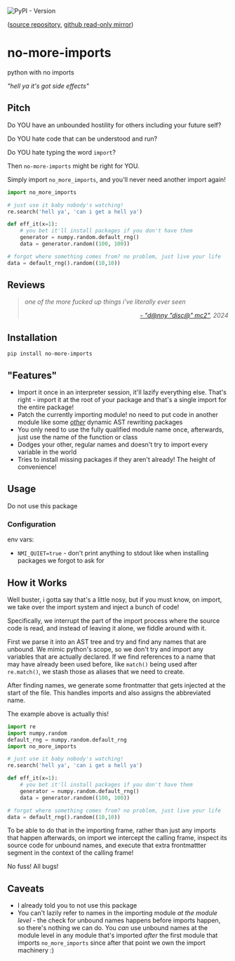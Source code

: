 ![PyPI - Version](https://img.shields.io/pypi/v/no-more-imports)

([source repository](https://git.jon-e.net/jonny/no-more-imports), [github read-only mirror](https://github.com/sneakers-the-rat/no-more-imports))

# no-more-imports

python with no imports

*"hell ya it's got side effects"*

## Pitch

Do YOU have an unbounded hostility for others including your future self?

Do YOU hate code that can be understood and run?

Do YOU hate typing the word `import`?

Then `no-more-imports` might be right for YOU.

Simply import `no_more_imports`, and you'll never need another import again!

```python
import no_more_imports

# just use it baby nobody's watching!
re.search('hell ya', 'can i get a hell ya')

def eff_it(x=1):
    # you bet it'll install packages if you don't have them
    generator = numpy.random.default_rng()
    data = generator.random((100, 100))

# forgot where something comes from? no problem, just live your life
data = default_rng().random((10,10))
```

## Reviews

<blockquote>
<span style="font-style: italic;">

one of the more fucked up things i've literally ever seen

</span>
<span style="text-align: right; font-style: italic;">

[- "d@nny "disc@" mc2"](https://circumstances.run/@hipsterelectron/113321459589917839), 2024 

</span>
</blockquote>

## Installation

```shell
pip install no-more-imports 
```

## "Features"

- Import it once in an interpreter session, it'll lazify everything else.
  That's right - import it at the root of your package and that's a single import for the entire package!
- Patch the currently importing module! no need to put code in another module
  like some [*other*](https://github.com/aroberge/ideas) dynamic AST rewriting packages
- You only need to use the fully qualified module name once,
  afterwards, just use the name of the function or class
- Dodges your other, regular names and doesn't try to import every variable in the world
- Tries to install missing packages if they aren't already! The height of convenience!

## Usage

Do not use this package

### Configuration

env vars:

- `NMI_QUIET=true` - don't print anything to stdout like when installing packages we forgot to ask for

## How it Works

Well buster, i gotta say that's a little nosy, but if you must know,
on import, we take over the import system and inject a bunch of code!

Specifically, we interrupt the part of the import process where the source code is read,
and instead of leaving it alone, we fiddle around with it. 

First we parse it into an AST tree and try and find any names that are unbound.
We mimic python's scope, so we don't try and import any variables that are actually declared.
If we find references to a name that may have already been used before,
like `match()` being used after `re.match()`, we stash those as aliases that
we need to create.

After finding names, we generate some frontmatter that gets injected at the start of the file.
This handles imports and also assigns the abbreviated name.

The example above is actually this!

```python
import re
import numpy.random
default_rng = numpy.random.default_rng
import no_more_imports

# just use it baby nobody's watching!
re.search('hell ya', 'can i get a hell ya')

def eff_it(x=1):
    # you bet it'll install packages if you don't have them
    generator = numpy.random.default_rng()
    data = generator.random((100, 100))

# forgot where something comes from? no problem, just live your life
data = default_rng().random((10,10))
```

To be able to do that in the importing frame, rather than just any imports
that happen afterwards, on import we intercept the calling frame,
inspect its source code for unbound names,
and execute that extra frontmattter segment in the context of the calling frame!

No fuss! All bugs!

## Caveats

- I already told you to not use this package
- You can't lazily refer to names in the importing module
  *at the module level* - the check for unbound names happens before
  imports happen, so there's nothing we can do. 
  You *can* use unbound names at the module level in any module
  that's imported *after* the first module that imports `no_more_imports` since
  after that point we own the import machinery :)
